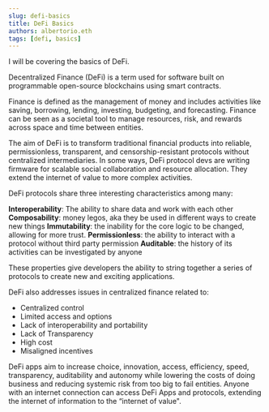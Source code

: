 ```yaml
---
slug: defi-basics
title: DeFi Basics
authors: albertorio.eth
tags: [defi, basics]
---
```


I will be covering the basics of DeFi.

Decentralized Finance (DeFi) is a term used for software built on programmable open-source blockchains using smart contracts.

<!--truncate-->

Finance is defined as the management of money and includes activities like saving, borrowing, lending, investing, budgeting, and forecasting. Finance can be seen as a societal tool to manage resources, risk, and rewards across space and time between entities.

The aim of DeFi is to transform traditional financial products into reliable, permissionless, transparent, and censorship-resistant protocols without centralized intermediaries. In some ways, DeFi protocol devs are writing firmware for scalable social collaboration and resource allocation. They extend the internet of value to more complex activities.

DeFi protocols share three interesting characteristics among many:

**Interoperability**: The ability to share data and work with each other
**Composability**: money legos, aka they be used in different ways to create new things
**Immutability**: the inability for the core logic to be changed, allowing for more trust.
**Permissionless**: the ability to interact with a protocol without third party permission
**Auditable**: the history of its activities can be investigated by anyone

These properties give developers the ability to string together a series of protocols to create new and exciting applications.

DeFi also addresses issues in centralized finance related to:

- Centralized control
- Limited access and options
- Lack of interoperability and portability
- Lack of Transparency
- High cost
- Misaligned incentives

DeFi apps aim to increase choice, innovation, access, efficiency, speed, transparency, auditability and autonomy while lowering the costs of doing business and reducing systemic risk from too big to fail entities. Anyone with an internet connection can access DeFi Apps and protocols, extending the internet of information to the “internet of value".
